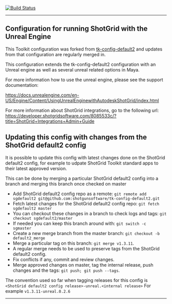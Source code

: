 [![Build Status](https://dev.azure.com/shotgun-ecosystem/Toolkit/_apis/build/status/Configs/tk-config-default2?branchName=master)](https://dev.azure.com/shotgun-ecosystem/Toolkit/_build/latest?definitionId=49&branchName=master)

-------------------------------------------------------------------------
Configuration for running ShotGrid with the Unreal Engine
-------------------------------------------------------------------------

This Toolkit configuration was forked from [tk-config-default2](https://github.com/shotgunsoftware/tk-config-default2) and updates
from that configuration are regularly merged in.

This configuration extends the tk-config-default2 configuration with an 
Unreal engine as well as several unreal related options in Maya.

For more information how to use the unreal engine, please see the support
documentation:

https://docs.unrealengine.com/en-US/Engine/Content/UsingUnrealEnginewithAutodeskShotGrid/index.html

For more information about ShotGrid integrations, go to the following url:
https://developer.shotgridsoftware.com/8085533c/?title=ShotGrid+Integrations+Admin+Guide


## Updating this config with changes from the ShotGrid default2 config

It is possible to update this config with latest changes done on the ShotGrid default2 config, for example
to udpate ShotGrid Toolkit standard apps to their latest approved version.

This can be done by merging a particular ShotGrid default2 config into a branch and merging this branch once checked on master

* Add ShotGrid default2 config repo as a remote:  `git remote add sgdefault2 git@github.com:shotgunsoftware/tk-config-default2.git`
* Fetch latest changes for the ShotGrid default2 config repo:  `git fetch sgdefault2 master`
* You can checkout these changes in a branch to check logs and tags:  `git checkout sgdefault2/master`
* If needed you can keep this branch around with: `git switch -c sgmaster`
* Create a new merge branch from the master branch: `git checkout -b default2_merge`
* Merge a particular tag on this branch: `git merge v1.3.11`.
* A regular merge needs to be used to preserve tags from the ShotGrid default2 config.
* Fix conflicts if any, commit and review changes.
* Merge approved changes on master, tag the internal release, push changes and the tags: `git push; git push --tags`.

The convention used so far when tagging releases for this config is `<ShotGrid default2 config release>-unreal.<internal release>` 
For example `v1.3.11-unreal.0.2.6`

-------------------------------------------------------------------------
